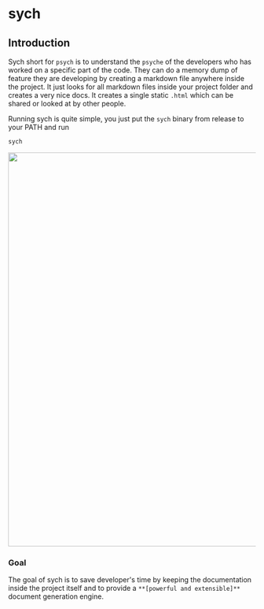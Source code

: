 # sych

## Introduction

Sych short for `psych` is to understand the `psyche` of the developers who has worked on a specific part of the code. They can do a memory dump of feature they are developing by creating a markdown file anywhere inside the project. It just looks for all markdown files inside your project folder and creates a very nice docs. It creates a single static `.html` which can be shared or looked at by other people.

Running sych is quite simple, you just put the `sych` binary from release to your PATH and run

```sh
sych
```

<img width="800" src="https://i.imgur.com/U1AjKfX.png" />

### Goal

The goal of sych is to save developer's time by keeping the documentation inside the project itself and to provide a `**[powerful and extensible]**` document generation engine.